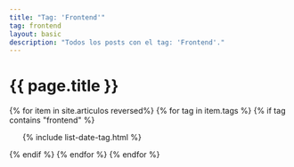 ```yaml
---
title: "Tag: 'Frontend'"
tag: frontend
layout: basic
description: "Todos los posts con el tag: 'Frontend'."
---
```


<h1>{{ page.title }}</h1>

{% for item in site.articulos reversed%}
{% for tag in item.tags %}
{% if tag contains "frontend" %}
<ul>
    {% include list-date-tag.html %}
</ul>
{% endif %}
{% endfor %}
{% endfor %}
